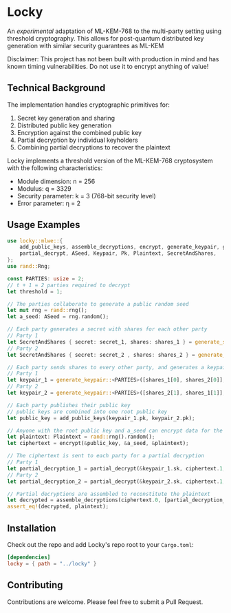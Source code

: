 # Locky

An _experimental_ adaptation of ML-KEM-768 to the multi-party setting using threshold cryptography. This allows for post-quantum
distributed key generation with similar security guarantees as ML-KEM

Disclaimer: This project has not been built with production in mind and has known timing vulnerabilities. Do not
use it to encrypt anything of value!

## Technical Background

The implementation handles cryptographic primitives for:

1. Secret key generation and sharing
2. Distributed public key generation
3. Encryption against the combined public key
4. Partial decryption by individual keyholders
5. Combining partial decryptions to recover the plaintext

Locky implements a threshold version of the ML-KEM-768 cryptosystem with the following characteristics:

- Module dimension: n = 256
- Modulus: q = 3329
- Security parameter: k = 3 (768-bit security level)
- Error parameter: η = 2

## Usage Examples

```rust
use locky::mlwe::{
    add_public_keys, assemble_decryptions, encrypt, generate_keypair, generate_secret_and_shares,
    partial_decrypt, ASeed, Keypair, Pk, Plaintext, SecretAndShares,
};
use rand::Rng;

const PARTIES: usize = 2;
// t + 1 = 2 parties required to decrypt
let threshold = 1;

// The parties collaborate to generate a public random seed
let mut rng = rand::rng();
let a_seed: ASeed = rng.random();

// Each party generates a secret with shares for each other party
// Party 1
let SecretAndShares { secret: secret_1, shares: shares_1 } = generate_secret_and_shares::<PARTIES>(threshold);
// Party 2
let SecretAndShares { secret: secret_2 , shares: shares_2 } = generate_secret_and_shares::<PARTIES>(threshold);

// Each party sends shares to every other party, and generates a keypair from them
// Party 1
let keypair_1 = generate_keypair::<PARTIES>([shares_1[0], shares_2[0]], &a_seed);
// Party 2
let keypair_2 = generate_keypair::<PARTIES>([shares_2[1], shares_1[1]], &a_seed);

// Each party publishes their public key
// public keys are combined into one root public key
let public_key = add_public_keys(keypair_1.pk, keypair_2.pk);

// Anyone with the root public key and a_seed can encrypt data for the parties to decrypt
let plaintext: Plaintext = rand::rng().random();
let ciphertext = encrypt(&public_key, &a_seed, &plaintext);

// The ciphertext is sent to each party for a partial decryption
// Party 1
let partial_decryption_1 = partial_decrypt(&keypair_1.sk, ciphertext.1, &[1, 2]);
// Party 2
let partial_decryption_2 = partial_decrypt(&keypair_2.sk, ciphertext.1, &[1, 2]);

// Partial decryptions are assembled to reconstitute the plaintext
let decrypted = assemble_decryptions(ciphertext.0, [partial_decryption_1, partial_decryption_2].into_iter());
assert_eq!(decrypted, plaintext);
```

## Installation

Check out the repo and add Locky's repo root to your `Cargo.toml`:

```toml
[dependencies]
locky = { path = "../locky" }
```

## Contributing

Contributions are welcome. Please feel free to submit a Pull Request.